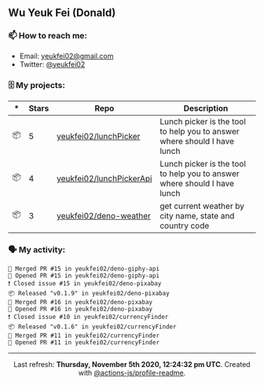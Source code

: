 ## Wu Yeuk Fei (Donald)

### 📫 How to reach me:

- Email: [yeukfei02@gmail.com](yeukfei02@gmail.com)
- Twitter: [@yeukfei02](https://twitter.com/yeukfei02)

### 🗄 My projects:

|*|Stars|Repo|Description|
|---|---|---|---|
| 📦 | 5 | [yeukfei02/lunchPicker](https://github.com/yeukfei02/lunchPicker) | Lunch picker is the tool to help you to answer where should I have lunch |
| 📦 | 4 | [yeukfei02/lunchPickerApi](https://github.com/yeukfei02/lunchPickerApi) | Lunch picker is the tool to help you to answer where should I have lunch |
| 📦 | 3 | [yeukfei02/deno-weather](https://github.com/yeukfei02/deno-weather) | get current weather by city name, state and country code |

### 🗣 My activity:

```
🎉 Merged PR #15 in yeukfei02/deno-giphy-api
💪 Opened PR #15 in yeukfei02/deno-giphy-api
❗️ Closed issue #15 in yeukfei02/deno-pixabay
📦 Released "v0.1.9" in yeukfei02/deno-pixabay
🎉 Merged PR #16 in yeukfei02/deno-pixabay
💪 Opened PR #16 in yeukfei02/deno-pixabay
❗️ Closed issue #10 in yeukfei02/currencyFinder
📦 Released "v0.1.6" in yeukfei02/currencyFinder
🎉 Merged PR #11 in yeukfei02/currencyFinder
💪 Opened PR #11 in yeukfei02/currencyFinder
```

<!-- <img src="https://github-readme-stats.vercel.app/api?username=yeukfei02&show_icons=true&count_private=true&theme=radical" />

<img src="https://github-readme-stats.vercel.app/api/top-langs/?username=yeukfei02&theme=radical" /> -->

---

<p align="center">Last refresh: <b>Thursday, November 5th 2020, 12:24:32 pm UTC</b>. Created with <a href=https://github.com/marketplace/actions/profile-readme>@actions-js/profile-readme</a>.</p>
